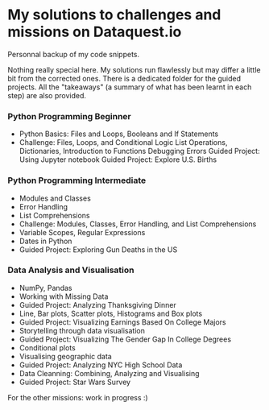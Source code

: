 # My solutions to challenges and missions on Dataquest.io
Personnal backup of my code snippets.

Nothing really special here. My solutions run flawlessly but may differ a little bit from the corrected ones.
There is a dedicated folder for the guided projects.
All the "takeaways" (a summary of what has been learnt in each step) are also provided.

### Python Programming Beginner
- Python Basics: Files and Loops, Booleans and If Statements
- Challenge: Files, Loops, and Conditional Logic
List Operations, Dictionaries, Introduction to Functions
Debugging Errors
Guided Project: Using Jupyter notebook
Guided Project: Explore U.S. Births

### Python Programming Intermediate
- Modules and Classes
- Error Handling
- List Comprehensions
- Challenge: Modules, Classes, Error Handling, and List Comprehensions
- Variable Scopes, Regular Expressions
- Dates in Python
- Guided Project: Exploring Gun Deaths in the US

### Data Analysis and Visualisation
- NumPy, Pandas
- Working with Missing Data
- Guided Project: Analyzing Thanksgiving Dinner
- Line, Bar plots, Scatter plots, Histograms and Box plots
- Guided Project: Visualizing Earnings Based On College Majors
- Storytelling through data visualisation
- Guided Project: Visualizing The Gender Gap In College Degrees
- Conditional plots
- Visualising geographic data
- Guided Project: Analyzing NYC High School Data
- Data Cleanning: Combining, Analyzing and Visualising
- Guided Project: Star Wars Survey

For the other missions: work in progress :)
